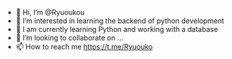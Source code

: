 - 👋 Hi, I’m @Ryuoukou
- 👀 I’m interested in learning the backend of python development
- 🌱 I am currently learning Python and working with a database
- 💞️ I’m looking to collaborate on ...
- 📫 How to reach me https://t.me/Ryuouko

<!---
Ryuoukou/Ryuoukou is a ✨ special ✨ repository because its `README.md` (this file) appears on your GitHub profile.
You can click the Preview link to take a look at your changes.
--->
